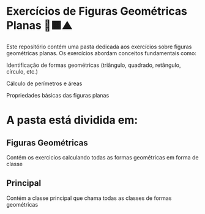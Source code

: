 # Exercícios de Figuras Geométricas Planas 🔵🟧▲
Este repositório contém uma pasta dedicada aos exercícios sobre figuras geométricas planas. Os exercícios abordam conceitos fundamentais como:

Identificação de formas geométricas (triângulo, quadrado, retângulo, círculo, etc.)

Cálculo de perímetros e áreas

Propriedades básicas das figuras planas

# A pasta está dividida em:
## Figuras Geométricas
Contém os exercicios calculando todas as formas geométricas em forma de classe
## Principal
Contém a classe principal que chama todas as classes de formas geométricas
